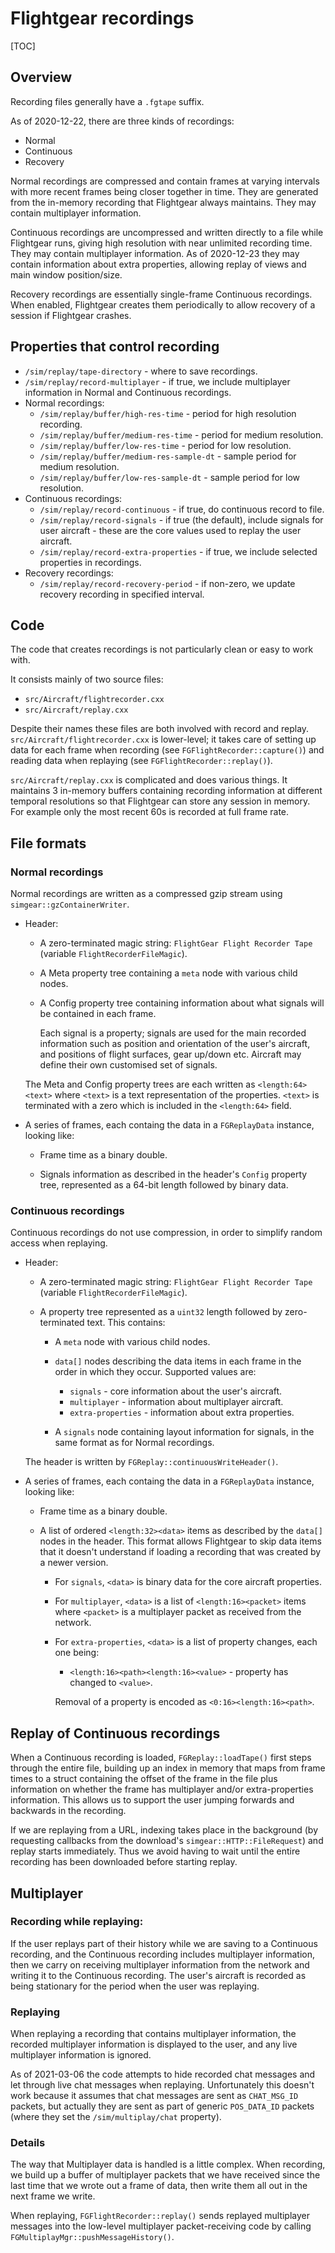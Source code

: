 # Flightgear recordings

[TOC]

## Overview

Recording files generally have a `.fgtape` suffix.

As of 2020-12-22, there are three kinds of recordings:

* Normal
* Continuous
* Recovery

Normal recordings are compressed and contain frames at varying intervals with more recent frames being closer together in time. They are generated from the in-memory recording that Flightgear always maintains. They may contain multiplayer information.

Continuous recordings are uncompressed and written directly to a file while Flightgear runs, giving high resolution with near unlimited recording time. They may contain multiplayer information. As of 2020-12-23 they may contain information about extra properties, allowing replay of views and main window position/size.

Recovery recordings are essentially single-frame Continuous recordings. When enabled, Flightgear creates them periodically to allow recovery of a session if Flightgear crashes.

## Properties that control recording

* `/sim/replay/tape-directory` - where to save recordings.
* `/sim/replay/record-multiplayer` - if true, we include multiplayer information in Normal and Continuous recordings.
* Normal recordings:
    * `/sim/replay/buffer/high-res-time` - period for high resolution recording.
    * `/sim/replay/buffer/medium-res-time` - period for medium resolution.
    * `/sim/replay/buffer/low-res-time` - period for low resolution.
    * `/sim/replay/buffer/medium-res-sample-dt` - sample period for medium resolution.
    * `/sim/replay/buffer/low-res-sample-dt` - sample period for low resolution.
* Continuous recordings:
    * `/sim/replay/record-continuous` - if true, do continuous record to file.
    * `/sim/replay/record-signals` - if true (the default), include signals for user aircraft - these are the core values used to replay the user aircraft.
    * `/sim/replay/record-extra-properties` - if true, we include selected properties in recordings.
* Recovery recordings:
    * `/sim/replay/record-recovery-period` - if non-zero, we update recovery recording in specified interval.

## Code 

The code that creates recordings is not particularly clean or easy to work with.

It consists mainly of two source files:

* `src/Aircraft/flightrecorder.cxx`
* `src/Aircraft/replay.cxx`

Despite their names these files are both involved with record and replay. `src/Aircraft/flightrecorder.cxx` is lower-level; it takes care of setting up data for each frame when recording (see `FGFlightRecorder::capture()`) and reading data when replaying (see `FGFlightRecorder::replay()`).

`src/Aircraft/replay.cxx` is complicated and does various things. It maintains 3 in-memory buffers containing recording information at different temporal resolutions so that Flightgear can store any session in memory. For example only the most recent 60s is recorded at full frame rate.

## File formats

### Normal recordings

Normal recordings are written as a compressed gzip stream using `simgear::gzContainerWriter`.

* Header:

    * A zero-terminated magic string: `FlightGear Flight Recorder Tape` (variable `FlightRecorderFileMagic`).

    * A Meta property tree containing a `meta` node with various child nodes.
    
    * A Config property tree containing information about what signals will be contained in each frame.
    
        Each signal is a property; signals are used for the main recorded information such as position and orientation of the user's aircraft, and positions of flight surfaces, gear up/down etc. Aircraft may define their own customised set of signals.

    The Meta and Config property trees are each written as `<length:64><text>` where `<text>` is a text representation of the properties. `<text>` is terminated with a zero which is included in the `<length:64>` field.

* A series of frames, each containg the data in a `FGReplayData` instance, looking like:

    * Frame time as a binary double.
    
    * Signals information as described in the header's `Config` property tree, represented as a 64-bit length followed by binary data.

### Continuous recordings

Continuous recordings do not use compression, in order to simplify random access when replaying.

* Header:

    * A zero-terminated magic string: `FlightGear Flight Recorder Tape` (variable `FlightRecorderFileMagic`).

    * A property tree represented as a `uint32` length followed by zero-terminated text. This contains:

        * A `meta` node with various child nodes.

        * `data[]` nodes describing the data items in each frame in the order in which they occur. Supported values are:

            * `signals` - core information about the user's aircraft.
            * `multiplayer` - information about multiplayer aircraft.
            * `extra-properties` - information about extra properties.

        * A `signals` node containing layout information for signals, in the same format as for Normal recordings.

    The header is written by `FGReplay::continuousWriteHeader()`.

* A series of frames, each containg the data in a `FGReplayData` instance, looking like:

    * Frame time as a binary double.
    
    * A list of ordered `<length:32><data>` items as described by the `data[]` nodes in the header. This format allows Flightgear to skip data items that it doesn't understand if loading a recording that was created by a newer version.
        
        * For `signals`, `<data>` is binary data for the core aircraft properties.
    
        * For `multiplayer`, `<data>` is a list of `<length:16><packet>` items where `<packet>` is a multiplayer packet as received from the network.

        * For `extra-properties`, `<data>` is a list of property changes, each one being:

            * `<length:16><path><length:16><value>` - property <path> has changed to `<value>`.
        
            Removal of a property is encoded as `<0:16><length:16><path>`.


## Replay of Continuous recordings

When a Continuous recording is loaded, `FGReplay::loadTape()` first steps through the entire file, building up an index in memory that maps from frame times to a struct containing the offset of the frame in the file plus information on whether the frame has multiplayer and/or extra-properties information. This allows us to support the user jumping forwards and backwards in the recording.

If we are replaying from a URL, indexing takes place in the background (by requesting callbacks from the download's `simgear::HTTP::FileRequest`) and replay starts immediately. Thus we avoid having to wait until the entire recording has been downloaded before starting replay.


## Multiplayer

### Recording while replaying:

If the user replays part of their history while we are saving to a Continuous recording, and the Continuous recording includes multiplayer information, then we carry on receiving multiplayer information from the network and writing it to the Continuous recording. The user's aircraft is recorded as being stationary for the period when the user was replaying.

### Replaying

When replaying a recording that contains multiplayer information, the recorded multiplayer information is displayed to the user, and any live multiplayer information is ignored.

As of 2021-03-06 the code attempts to hide recorded chat messages and let through live chat messages when replaying. Unfortunately this doesn't work because it assumes that chat messages are sent as `CHAT_MSG_ID` packets, but actually they are sent as part of generic `POS_DATA_ID` packets (where they set the `/sim/multiplay/chat` property).


### Details

The way that Multiplayer data is handled is a little complex. When recording, we build up a buffer of multiplayer packets that we have received since the last time that we wrote out a frame of data, then write them all out in the next frame we write.

When replaying, `FGFlightRecorder::replay()` sends replayed multiplayer messages into the low-level multiplayer packet-receiving code by calling `FGMultiplayMgr::pushMessageHistory()`.
